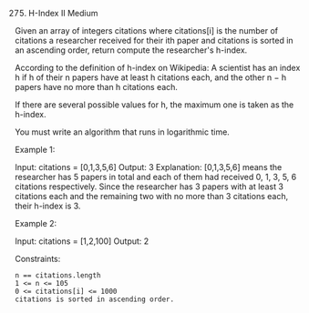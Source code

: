 275. H-Index II
Medium

Given an array of integers citations where citations[i] is the number of citations a researcher received for their ith paper and citations is sorted in an ascending order, return compute the researcher's h-index.

According to the definition of h-index on Wikipedia: A scientist has an index h if h of their n papers have at least h citations each, and the other n − h papers have no more than h citations each.

If there are several possible values for h, the maximum one is taken as the h-index.

You must write an algorithm that runs in logarithmic time.

 

Example 1:

Input: citations = [0,1,3,5,6]
Output: 3
Explanation: [0,1,3,5,6] means the researcher has 5 papers in total and each of them had received 0, 1, 3, 5, 6 citations respectively.
Since the researcher has 3 papers with at least 3 citations each and the remaining two with no more than 3 citations each, their h-index is 3.

Example 2:

Input: citations = [1,2,100]
Output: 2

 

Constraints:

    n == citations.length
    1 <= n <= 105
    0 <= citations[i] <= 1000
    citations is sorted in ascending order.


